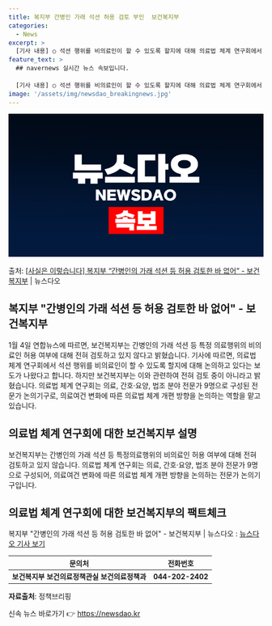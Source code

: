```yaml
---
title: 복지부 간병인 가래 석션 허용 검토 부인  보건복지부
categories:
  - News
excerpt: >
  [기사 내용] ○ 석션 행위를 비의료인이 할 수 있도록 할지에 대해 의료법 체계 연구회에서 논의하고 있다고 …
feature_text: >
  ## navernews 실시간 뉴스 속보입니다.

  [기사 내용] ○ 석션 행위를 비의료인이 할 수 있도록 할지에 대해 의료법 체계 연구회에서 논의하고 있다고 …
image: '/assets/img/newsdao_breakingnews.jpg'
---
```


![뉴스다오 속보](/assets/img/newsdao_breakingnews.jpg)

<p>출처: <a href="https://newsdao.kr/2939" rel="dofollow">[사실은 이렇습니다] 복지부 “간병인의 가래 석션 등 허용 검토한 바 없어” - 보건복지부</a> | 뉴스다오</p>

<h2>복지부 "간병인의 가래 석션 등 허용 검토한 바 없어" - 보건복지부</h2>
<p data-ke-size="size16">1월 4일 연합뉴스에 따르면, 보건복지부는 간병인의 가래 석션 등 특정 의료행위의 비의료인 허용 여부에 대해 전혀 검토하고 있지 않다고 밝혔습니다. 기사에 따르면, 의료법 체계 연구회에서 석션 행위를 비의료인이 할 수 있도록 할지에 대해 논의하고 있다는 보도가 나왔다고 합니다. 하지만 보건복지부는 이와 관련하여 전혀 검토 중이 아니라고 밝혔습니다. 의료법 체계 연구회는 의료, 간호·요양, 법조 분야 전문가 9명으로 구성된 전문가 논의기구로, 의료여건 변화에 따른 의료법 체계 개편 방향을 논의하는 역할을 맡고 있습니다. </p>
<h2 data-ke-size="size26">의료법 체계 연구회에 대한 보건복지부 설명</h2>
<p data-ke-size="size16">보건복지부는 간병인의 가래 석션 등 특정의료행위의 비의료인 허용 여부에 대해 전혀 검토하고 있지 않습니다. 의료법 체계 연구회는 의료, 간호·요양, 법조 분야 전문가 9명으로 구성되어, 의료여건 변화에 따른 의료법 체계 개편 방향을 논의하는 전문가 논의기구입니다.</p>
<h2 data-ke-size="size26">의료법 체계 연구회에 대한 보건복지부의 팩트체크</h2>
<p data-ke-size="size16">복지부 "간병인의 가래 석션 등 허용 검토한 바 없어" - 보건복지부 | 뉴스다오  : <a href="https://newsdao.kr/2939">뉴스다오 기사 보기</a></p>
<table>
	<thead>
		<tr>
			<th style="text-align: center;">문의처</th>
			<th style="text-align: center;">전화번호</th>
		</tr>
	</thead>
	<tbody>
		<tr>
			<td style="text-align: center;"><b>보건복지부 보건의료정책관실 보건의료정책과</b></td>
			<td style="text-align: center;"><b>044-202-2402</b></td>
		</tr>
	</tbody>
</table>
<p data-ke-size="size16"><b>자료출처</b>: 정책브리핑 </p> 

신속 뉴스 바로가기 👉 <a href="https://newsdao.kr" rel="dofollow">https://newsdao.kr</a>



